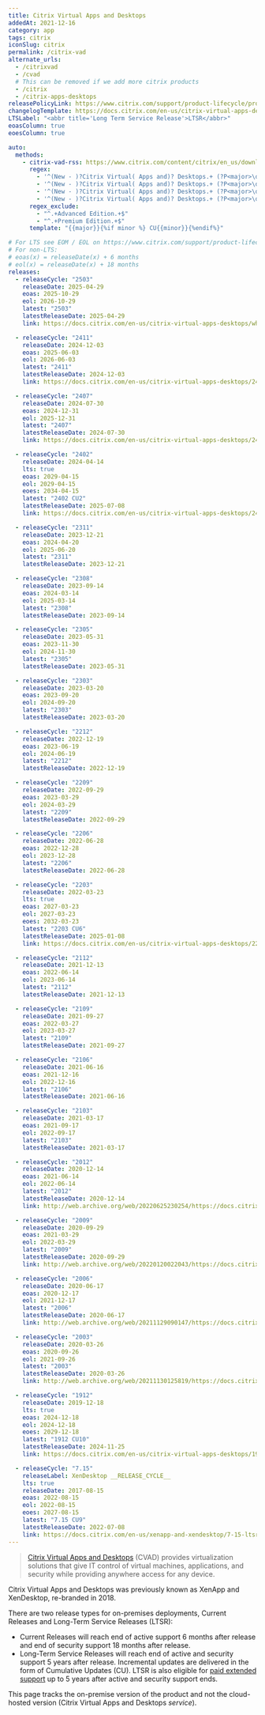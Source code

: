 ```yaml
---
title: Citrix Virtual Apps and Desktops
addedAt: 2021-12-16
category: app
tags: citrix
iconSlug: citrix
permalink: /citrix-vad
alternate_urls:
  - /citrixvad
  - /cvad
  # This can be removed if we add more citrix products
  - /citrix
  - /citrix-apps-desktops
releasePolicyLink: https://www.citrix.com/support/product-lifecycle/product-matrix.html
changelogTemplate: https://docs.citrix.com/en-us/citrix-virtual-apps-desktops/__RELEASE_CYCLE__/whats-new.html
LTSLabel: "<abbr title='Long Term Service Release'>LTSR</abbr>"
eoasColumn: true
eoesColumn: true

auto:
  methods:
    - citrix-vad-rss: https://www.citrix.com/content/citrix/en_us/downloads/citrix-virtual-apps-and-desktops.rss
      regex:
        - '^(New - )?Citrix Virtual( Apps and)? Desktops.+ (?P<major>\d+).+ All Editions$'
        - '^(New - )?Citrix Virtual( Apps and)? Desktops.+ (?P<major>\d+).+ Standard Edition.+'
        - '^(New - )?Citrix Virtual( Apps and)? Desktops.+ (?P<major>\d+).+CU(?P<minor>\d+).+$'
        - '^(New - )?Citrix Virtual( Apps and)? Desktops.+ (?P<major>\d+).+Cumulative Update (?P<minor>\d+).+ All Editions'
      regex_exclude:
        - "^.+Advanced Edition.+$"
        - "^.+Premium Edition.+$"
      template: "{{major}}{%if minor %} CU{{minor}}{%endif%}"

# For LTS see EOM / EOL on https://www.citrix.com/support/product-lifecycle/product-matrix.html.
# For non-LTS:
# eoas(x) = releaseDate(x) + 6 months
# eol(x) = releaseDate(x) + 18 months
releases:
  - releaseCycle: "2503"
    releaseDate: 2025-04-29
    eoas: 2025-10-29
    eol: 2026-10-29
    latest: "2503"
    latestReleaseDate: 2025-04-29
    link: https://docs.citrix.com/en-us/citrix-virtual-apps-desktops/whats-new.html # move to the next new releaseCycle

  - releaseCycle: "2411"
    releaseDate: 2024-12-03
    eoas: 2025-06-03
    eol: 2026-06-03
    latest: "2411"
    latestReleaseDate: 2024-12-03
    link: https://docs.citrix.com/en-us/citrix-virtual-apps-desktops/2411/whats-new

  - releaseCycle: "2407"
    releaseDate: 2024-07-30
    eoas: 2024-12-31
    eol: 2025-12-31
    latest: "2407"
    latestReleaseDate: 2024-07-30
    link: https://docs.citrix.com/en-us/citrix-virtual-apps-desktops/2407/whats-new

  - releaseCycle: "2402"
    releaseDate: 2024-04-14
    lts: true
    eoas: 2029-04-15
    eol: 2029-04-15
    eoes: 2034-04-15
    latest: "2402 CU2"
    latestReleaseDate: 2025-07-08
    link: https://docs.citrix.com/en-us/citrix-virtual-apps-desktops/2402-ltsr/whats-new/cumulative-update-2.html

  - releaseCycle: "2311"
    releaseDate: 2023-12-21
    eoas: 2024-04-20
    eol: 2025-06-20
    latest: "2311"
    latestReleaseDate: 2023-12-21

  - releaseCycle: "2308"
    releaseDate: 2023-09-14
    eoas: 2024-03-14
    eol: 2025-03-14
    latest: "2308"
    latestReleaseDate: 2023-09-14

  - releaseCycle: "2305"
    releaseDate: 2023-05-31
    eoas: 2023-11-30
    eol: 2024-11-30
    latest: "2305"
    latestReleaseDate: 2023-05-31

  - releaseCycle: "2303"
    releaseDate: 2023-03-20
    eoas: 2023-09-20
    eol: 2024-09-20
    latest: "2303"
    latestReleaseDate: 2023-03-20

  - releaseCycle: "2212"
    releaseDate: 2022-12-19
    eoas: 2023-06-19
    eol: 2024-06-19
    latest: "2212"
    latestReleaseDate: 2022-12-19

  - releaseCycle: "2209"
    releaseDate: 2022-09-29
    eoas: 2023-03-29
    eol: 2024-03-29
    latest: "2209"
    latestReleaseDate: 2022-09-29

  - releaseCycle: "2206"
    releaseDate: 2022-06-28
    eoas: 2022-12-28
    eol: 2023-12-28
    latest: "2206"
    latestReleaseDate: 2022-06-28

  - releaseCycle: "2203"
    releaseDate: 2022-03-23
    lts: true
    eoas: 2027-03-23
    eol: 2027-03-23
    eoes: 2032-03-23
    latest: "2203 CU6"
    latestReleaseDate: 2025-01-08
    link: https://docs.citrix.com/en-us/citrix-virtual-apps-desktops/2203-ltsr/whats-new/cumulative-update-6.html

  - releaseCycle: "2112"
    releaseDate: 2021-12-13
    eoas: 2022-06-14
    eol: 2023-06-14
    latest: "2112"
    latestReleaseDate: 2021-12-13

  - releaseCycle: "2109"
    releaseDate: 2021-09-27
    eoas: 2022-03-27
    eol: 2023-03-27
    latest: "2109"
    latestReleaseDate: 2021-09-27

  - releaseCycle: "2106"
    releaseDate: 2021-06-16
    eoas: 2021-12-16
    eol: 2022-12-16
    latest: "2106"
    latestReleaseDate: 2021-06-16

  - releaseCycle: "2103"
    releaseDate: 2021-03-17
    eoas: 2021-09-17
    eol: 2022-09-17
    latest: "2103"
    latestReleaseDate: 2021-03-17

  - releaseCycle: "2012"
    releaseDate: 2020-12-14
    eoas: 2021-06-14
    eol: 2022-06-14
    latest: "2012"
    latestReleaseDate: 2020-12-14
    link: http://web.archive.org/web/20220625230254/https://docs.citrix.com/en-us/citrix-virtual-apps-desktops/2012/whats-new.html

  - releaseCycle: "2009"
    releaseDate: 2020-09-29
    eoas: 2021-03-29
    eol: 2022-03-29
    latest: "2009"
    latestReleaseDate: 2020-09-29
    link: http://web.archive.org/web/20220120022043/https://docs.citrix.com/en-us/citrix-virtual-apps-desktops/2009/whats-new.html

  - releaseCycle: "2006"
    releaseDate: 2020-06-17
    eoas: 2020-12-17
    eol: 2021-12-17
    latest: "2006"
    latestReleaseDate: 2020-06-17
    link: http://web.archive.org/web/20211129090147/https://docs.citrix.com/en-us/citrix-virtual-apps-desktops/2006/whats-new.html

  - releaseCycle: "2003"
    releaseDate: 2020-03-26
    eoas: 2020-09-26
    eol: 2021-09-26
    latest: "2003"
    latestReleaseDate: 2020-03-26
    link: http://web.archive.org/web/20211130125819/https://docs.citrix.com/en-us/citrix-virtual-apps-desktops/2003/whats-new.html

  - releaseCycle: "1912"
    releaseDate: 2019-12-18
    lts: true
    eoas: 2024-12-18
    eol: 2024-12-18
    eoes: 2029-12-18
    latest: "1912 CU10"
    latestReleaseDate: 2024-11-25
    link: https://docs.citrix.com/en-us/citrix-virtual-apps-desktops/1912-ltsr/whats-new/cumulative-update-10.html

  - releaseCycle: "7.15"
    releaseLabel: XenDesktop __RELEASE_CYCLE__
    lts: true
    releaseDate: 2017-08-15
    eoas: 2022-08-15
    eol: 2022-08-15
    eoes: 2027-08-15
    latest: "7.15 CU9"
    latestReleaseDate: 2022-07-08
    link: https://docs.citrix.com/en-us/xenapp-and-xendesktop/7-15-ltsr/whats-new/cumulative-update-9.html
---
```


> [Citrix Virtual Apps and Desktops](https://www.citrix.com/products/citrix-virtual-apps-and-desktops/)
> (CVAD) provides virtualization solutions that give IT control of virtual machines, applications,
> and security while providing anywhere access for any device.

Citrix Virtual Apps and Desktops was previously known as XenApp and XenDesktop, re-branded in 2018.

There are two release types for on-premises deployments, Current Releases and Long-Term Service Releases (LTSR):

- Current Releases will reach end of active support 6 months after release and end of security support 18 months after release.
- Long-Term Service Releases will reach end of active and security support 5 years after release.
  Incremental updates are delivered in the form of Cumulative Updates (CU).
  LTSR is also eligible for [paid extended support](https://support.citrix.com/article/CTX459999/extended-support-customer-guide)
  up to 5 years after active and security support ends.

This page tracks the on-premise version of the product and not the cloud-hosted version (Citrix Virtual Apps and Desktops _service_).
